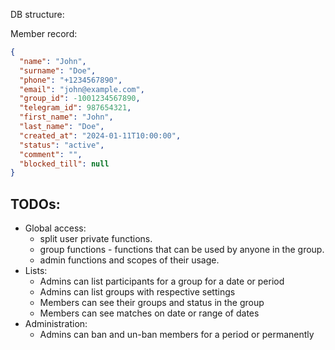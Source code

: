 DB structure:

Member record:
```json
{
  "name": "John",
  "surname": "Doe",
  "phone": "+1234567890",
  "email": "john@example.com",
  "group_id": -1001234567890,
  "telegram_id": 987654321,
  "first_name": "John",
  "last_name": "Doe",
  "created_at": "2024-01-11T10:00:00",
  "status": "active",
  "comment": "",
  "blocked_till": null
}
```

## TODOs:

- Global access:
  - split user private functions.
  - group functions - functions that can be used by anyone in the group.
  - admin functions and scopes of their usage.
- Lists:
  - Admins can list participants for a group for a date or period
  - Admins can list groups with respective settings
  - Members can see their groups and status in the group
  - Members can see matches on date or range of dates
- Administration:
  - Admins can ban and un-ban members for a period or permanently